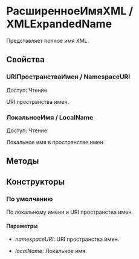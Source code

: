 
# РасширенноеИмяXML / XMLExpandedName

    
    
Представляет полное имя XML.


  
  
## Свойства
    
### URIПространстваИмен / NamespaceURI
Доступ: Чтение
    
    
URI пространства имен.


  
  
### ЛокальноеИмя / LocalName
Доступ: Чтение
    
    
Локальное имя в пространстве имен.


  
  
## Методы
    
## Конструкторы

  
### По умолчанию
    
    
По локальному имени и URI пространства имен.


  
  
#### Параметры

* *namespaceURI*: URI пространства имен.

* *localName*: Локальное имя.
